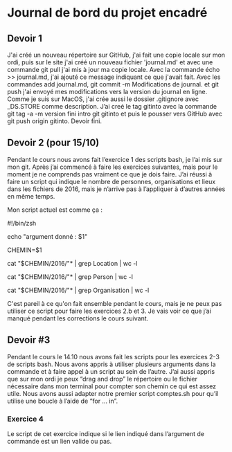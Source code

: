 # Journal de bord du projet encadré

## Devoir 1

J'ai créé un nouveau répertoire sur GitHub, j'ai fait une copie locale sur mon ordi, puis sur le site j'ai créé un nouveau fichier 'journal.md' et avec une commande git pull j'ai mis à jour ma copie locale. Avec la commande écho >> journal.md, j'ai ajouté ce message indiquant ce que j'avait fait. Avec les commandes add journal.md, git commit -m Modifications de journal. et git push j'ai envoyé mes modifications vers la version du journal en ligne. Comme je suis sur MacOS, j'ai crée aussi le dossier .gitignore avec _DS.STORE comme description. J’ai creé le tag gitinto avec la commande git tag -a -m version fini intro git gitinto et puis le pousser vers GitHub avec git push origin gitinto.
Devoir fini.

## Devoir 2 (pour 15/10)

Pendant le cours nous avons fait l’exercice 1 des scripts bash, je l’ai mis sur mon git. Après j’ai commencé à faire les exercices suivantes, mais pour le moment je ne comprends pas vraiment ce que je dois faire. J’ai réussi à faire un script qui indique le nombre de personnes, organisations et lieux dans les fichiers de 2016, mais je n’arrive pas à l’appliquer à  d’autres années en même temps. 

Mon script actuel est comme ça :

#!/bin/zsh

echo "argument donné : $1"

CHEMIN=$1

cat "$CHEMIN/2016/"* | grep Location | wc -l

cat "$CHEMIN/2016/"* | grep Person | wc -l

cat "$CHEMIN/2016/"* | grep Organisation | wc -l

C'est pareil à ce qu'on fait ensemble pendant le cours, mais je ne peux pas utiliser ce script pour faire les exercices 2.b et 3. Je vais voir ce que j’ai manqué pendant les corrections le cours suivant.
## Devoir #3
Pendant le cours le 14.10 nous avons fait les scripts pour les exercices 2-3 de scripts bash. 
Nous avons appris à utiliser plusieurs arguments dans la commande et à faire appel à un script au sein de l’autre. J’ai aussi appris que sur mon ordi je peux “drag and drop” le répertoire ou le fichier nécessaire dans mon terminal pour compter son chemin ce qui est assez utile.
Nous avons aussi adapter notre premier script comptes.sh pour qu’il utilise une boucle à l’aide de “for … in”.
### Exercice 4
Le script de cet exercice indique si le lien indiqué dans l’argument de commande est un lien valide ou pas.
